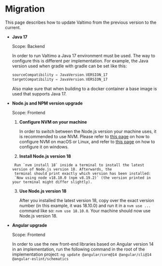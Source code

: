 # Migration

This page describes how to update Valtimo from the previous version to the current.

* **Java 17**
    
    Scope: Backend
    
    In order to run Valtimo a Java 17 environment must be used. The way to configure this is different per implementation.
    For example, the Java version used when gradle with gradle can be set like this:
    
    ```groovy
    sourceCompatibility = JavaVersion.VERSION_17
    targetCompatibility = JavaVersion.VERSION_17
    ```
    
    Also make sure that when building to a docker container a base image is used that supports Java 17.

* **Node.js and NPM version upgrade**
  
  Scope: Frontend

    1. **Configure NVM on your machine**

       In order to switch between the Node.js version your machine uses, it is recommended to use NVM. Please refer to
       [this page](https://github.com/nvm-sh/nvm) on how to configure NVM on macOS or Linux, and refer to [this page](https://github.com/coreybutler/nvm-windows#bulb-why-another-version-manager) on
       how to configure it on windows.
    2.  **Install Node.js version 18**
  
       Run `nvm install 18` inside a terminal to install the latest version of Node.js version 18. Afterwards, the
       terminal should print exactly which version has been installed:
       `Now using node v18.10.0 (npm v8.19.2)` (the version printed in your terminal might differ slightly).

    3. **Use Node.js version 18**

       After you installed the latest version 18, copy over the exact version number (in this example, it was 18.10.0)
       and run it in a `nvm use ...` command like so: `nvm use 18.10.0`. Your machine should now use Node.js version 18.


* **Angular upgrade**

  Scope: Frontend

    In order to use the new front-end libraries based on Angular version 14 in an implementation, run the following
    command in the root of the implementation project:
    `ng update @angular/core@14 @angular/cli@14 @angular-eslint/schematics`

       
